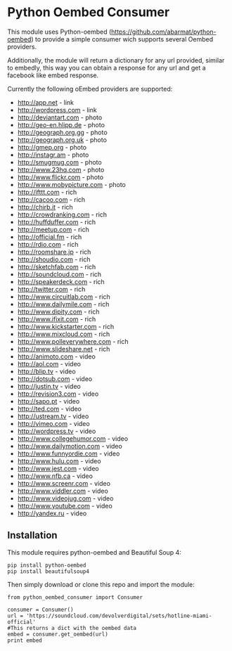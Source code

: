 Python Oembed Consumer
======================

This module uses Python-oembed (https://github.com/abarmat/python-oembed) to provide a simple consumer wich supports several Oembed providers.

Additionally, the module will return a dictionary for any url provided, similar to embedly, this way you can obtain a response for any url and get a facebook like embed response.

Currently the following oEmbed providers are supported:

* http://app.net - link
* http://wordpress.com - link
* http://deviantart.com - photo
* http://geo-en.hlipp.de - photo
* http://geograph.org.gg - photo
* http://geograph.org.uk - photo
* http://gmep.org - photo
* http://instagr.am - photo
* http://smugmug.com - photo
* http://www.23hq.com - photo
* http://www.flickr.com - photo
* http://www.mobypicture.com - photo
* http://ifttt.com - rich
* http://cacoo.com - rich
* http://chirb.it - rich
* http://crowdranking.com - rich
* http://huffduffer.com - rich
* http://meetup.com - rich
* http://official.fm - rich
* http://rdio.com - rich
* http://roomshare.jp - rich
* http://shoudio.com - rich
* http://sketchfab.com - rich
* http://soundcloud.com - rich
* http://speakerdeck.com - rich
* http://twitter.com - rich
* http://www.circuitlab.com - rich
* http://www.dailymile.com - rich
* http://www.dipity.com - rich
* http://www.ifixit.com - rich
* http://www.kickstarter.com - rich
* http://www.mixcloud.com - rich
* http://www.polleverywhere.com - rich
* http://www.slideshare.net - rich
* http://animoto.com - video
* http://aol.com - video
* http://blip.tv - video
* http://dotsub.com - video
* http://justin.tv - video
* http://revision3.com - video
* http://sapo.pt - video
* http://ted.com - video
* http://ustream.tv - video
* http://vimeo.com - video
* http://wordpress.tv - video
* http://www.collegehumor.com - video
* http://www.dailymotion.com - video
* http://www.funnyordie.com - video
* http://www.hulu.com - video
* http://www.jest.com - video
* http://www.nfb.ca - video
* http://www.screenr.com - video
* http://www.viddler.com - video
* http://www.videojug.com - video
* http://www.youtube.com - video
* http://yandex.ru - video


Installation
------------

This module requires python-oembed and Beautiful Soup 4:

    pip install python-oembed
    pip install beautifulsoup4
    
Then simply download or clone this repo and import the module:

    from python_oembed_consumer import Consumer
    
    consumer = Consumer()
    url = 'https://soundcloud.com/devolverdigital/sets/hotline-miami-official'
    #This returns a dict with the oembed data
    embed = consumer.get_oembed(url)
    print embed
    
